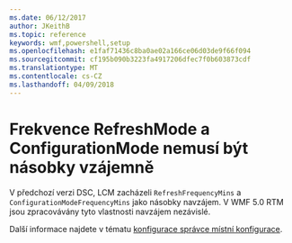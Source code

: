 ```yaml
---
ms.date: 06/12/2017
author: JKeithB
ms.topic: reference
keywords: wmf,powershell,setup
ms.openlocfilehash: e1faf71436c8ba0ae02a166ce06d03de9f66f094
ms.sourcegitcommit: cf195b090b3223fa4917206dfec7f0b603873cdf
ms.translationtype: MT
ms.contentlocale: cs-CZ
ms.lasthandoff: 04/09/2018
---
```

# <a name="frequencies-for-refreshmode-and-configurationmode-dont-need-to-be-multiples-of-each-other"></a>Frekvence RefreshMode a ConfigurationMode nemusí být násobky vzájemně

V předchozí verzi DSC, LCM zacházeli `RefreshFrequencyMins` a `ConfigurationModeFrequencyMins` jako násobky navzájem. V WMF 5.0 RTM jsou zpracovávány tyto vlastnosti navzájem nezávislé.

Další informace najdete v tématu [konfigurace správce místní konfigurace](https://msdn.microsoft.com/powershell/dsc/metaconfig).